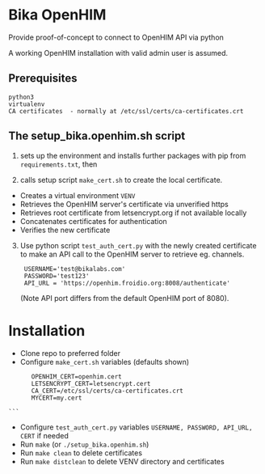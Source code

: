 # Bika OpenHIM

Provide proof-of-concept to connect to OpenHIM API 
via python

A working OpenHIM installation with valid admin user is assumed.

## Prerequisites
```
python3
virtualenv
CA certificates  - normally at /etc/ssl/certs/ca-certificates.crt
```

## The setup_bika.openhim.sh script

1.  sets up the environment and
installs further packages with pip from `requirements.txt`, then

2.  calls setup script `make_cert.sh` to create the local certificate.
  - Creates a virtual environment `VENV` 
  - Retrieves the OpenHIM server's certificate via unverified https 
  - Retrieves root certificate from letsencrypt.org if not available locally
  - Concatenates certificates for authentication
  - Verifies the new certificate

3. Use python script `test_auth_cert.py` with the newly created certificate 
   to make an API call to the OpenHIM server to retrieve eg. channels. 
   
   ``` 
    USERNAME='test@bikalabs.com'
    PASSWORD='test123'
    API_URL = 'https://openhim.froidio.org:8008/authenticate' 
   ```
   (Note API port differs from the default OpenHIM port of 8080).

# Installation
  -  Clone repo to preferred folder
  -  Configure `make_cert.sh` variables (defaults shown)  
     ```   
        OPENHIM_CERT=openhim.cert   
        LETSENCRYPT_CERT=letsencrypt.cert
        CA_CERT=/etc/ssl/certs/ca-certificates.crt
        MYCERT=my.cert
    ```
  - Configure `test_auth_cert.py` variables `USERNAME, PASSWORD, API_URL, CERT` if needed
  - Run `make` (or `./setup_bika.openhim.sh`)
  - Run `make clean` to delete certificates
  - Run `make distclean` to delete VENV directory and certificates

